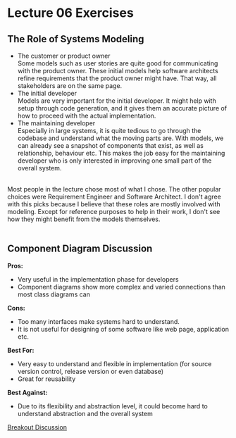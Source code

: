 # Lecture 06 Exercises

## The Role of Systems Modeling
- The customer or product owner      
    Some models such as user stories are quite good for communicating with the product owner. These initial models help software architects refine requirements that the product owner might have. That way, all stakeholders are on the same page.
- The initial developer      
    Models are very important for the initial developer. It might help with setup through code generation, and it gives them an accurate picture of how to proceed with the actual implementation.
- The maintaining developer     
    Especially in large systems, it is quite tedious to go through the codebase and understand what the moving parts are. With models, we can already see a snapshot of components that exist, as well as relationship, behaviour etc. This makes the job easy for the maintaining developer who is only interested in improving one small part of the overall system.        
&nbsp;   

Most people in the lecture chose most of what I chose. The other popular choices were Requirement Engineer and Software Architect. I don't agree with this picks because I believe that these roles are mostly involved with modeling. Except for reference purposes to help in their work, I don't see how they might benefit from the models themselves.      
&nbsp;

## Component Diagram Discussion

**Pros:**      
- Very useful in the implementation phase for developers
- Component diagrams show more complex and varied connections than most class diagrams can      

**Cons:**            
- Too many interfaces make systems hard to understand.    
- It is not useful for designing of some software like web page, application etc.
&nbsp;

**Best For:**      
- Very easy to understand and flexible in implementation (for source version control, release version or even database)
- Great for reusability      

**Best Against:**            
- Due to its flexibility and abstraction level, it could become hard to understand abstraction and the overall system

[Breakout Discussion](https://docs.google.com/document/d/1ZOCP5V_nOcwlZcqzUYGuXsFOJ-1aJ6nLCaFWfIPid0Q/edit)